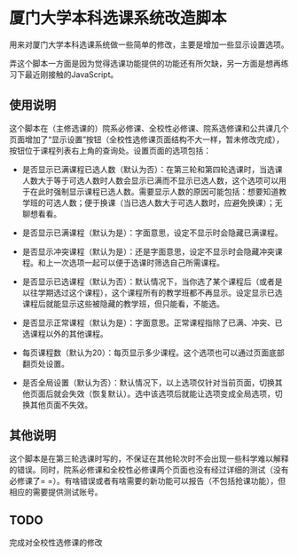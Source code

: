 # 厦门大学本科选课系统改造脚本
用来对厦门大学本科选课系统做一些简单的修改，主要是增加一些显示设置选项。

弄这个脚本一方面是因为觉得选课功能提供的功能还有所欠缺，另一方面是想再练习下最近刚接触的JavaScript。

## 使用说明
这个脚本在（主修选课的）院系必修课、全校性必修课、院系选修课和公共课几个页面增加了“显示设置”按钮（全校性选修课页面结构不大一样，暂未修改完成），按钮位于课程列表右上角的查询处。设置页面的选项包括：

- 是否显示已满课程已选人数（默认为否）：在第三轮和第四轮选课时，当选课人数大于等于可选人数时人数会显示已满而不显示已选人数，这个选项可以用于在此时强制显示课程已选人数。需要显示人数的原因可能包括：想要知道教学班的可选人数；便于换课（当已选人数大于可选人数时，应避免换课）；无聊想看看。

- 是否显示已满课程（默认为是）：字面意思，设定不显示时会隐藏已满课程。

- 是否显示冲突课程（默认为是）：还是字面意思，设定不显示时会隐藏冲突课程。和上一次选项一起可以便于选课时筛选自己所需课程。

- 是否显示已选课程（默认为否）：默认情况下，当你选了某个课程后（或者是以往学期选过这个课程），这个课程所有的教学班都不再显示。设定显示已选课程后就能显示这些被隐藏的教学班，但只能看，不能选。

- 是否显示正常课程（默认为是）：字面意思。正常课程指除了已满、冲突、已选课程以外的其他课程。

- 每页课程数（默认为20）：每页显示多少课程。这个选项也可以通过页面底部翻页处设置。

- 是否全局设置（默认为否）：默认情况下，以上选项仅针对当前页面，切换其他页面后就会失效（恢复默认）。选中该选项后就能让选项变成全局选项，切换其他页面不失效。


## 其他说明
这个脚本是在第三轮选课时写的，不保证在其他轮次时不会出现一些科学难以解释的错误。同时，院系必修课和全校性必修课两个页面也没有经过详细的测试（没有必修课了= =）。有啥错误或者有啥需要的新功能可以报告（不包括抢课功能），但相应的需要提供测试账号。

## TODO
完成对全校性选修课的修改